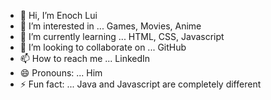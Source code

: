 - 👋 Hi, I’m Enoch Lui
- 👀 I’m interested in ... Games, Movies, Anime
- 🌱 I’m currently learning ... HTML, CSS, Javascript
- 💞️ I’m looking to collaborate on ... GitHub
- 📫 How to reach me ... LinkedIn
- 😄 Pronouns: ... Him
- ⚡ Fun fact: ... Java and Javascript are completely different

<!---
luienoch/luienoch is a ✨ special ✨ repository because its `README.md` (this file) appears on your GitHub profile.
You can click the Preview link to take a look at your changes.
--->
